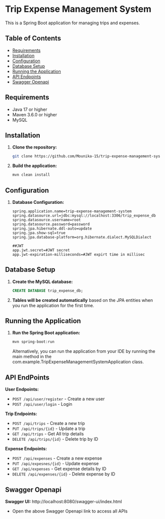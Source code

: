 # Trip Expense Management System

This is a Spring Boot application for managing trips and expenses.

## Table of Contents

- [Requirements](#requirements)
- [Installation](#installation)
- [Configuration](#configuration)
- [Database Setup](#database-setup)
- [Running the Application](#running-the-application)
- [API Endpoints](#api-endpoints)
- [Swagger Openapi](#swagger-openapi)

## Requirements

- Java 17 or higher
- Maven 3.6.0 or higher
- MySQL

## Installation

1. **Clone the repository:**
   ```bash
   git clone https://github.com/Mounika-15/trip-expense-management-system.git
   ```

2. **Build the application:**
   ```bash
   mvn clean install
   ```

## Configuration

1. **Database Configuration:**
   ```properties
   spring.application.name=trip-expense-management-system
   spring.datasource.url=jdbc:mysql://localhost:3306/trip_expense_db
   spring.datasource.username=root
   spring.datasource.password=password
   spring.jpa.hibernate.ddl-auto=update
   spring.jpa.show-sql=true
   spring.jpa.database-platform=org.hibernate.dialect.MySQLDialect
   
   ##JWT
   app.jwt.secret=#JWT secret
   app.jwt-expiration-milliseconds=#JWT expirt time in millisec
   ```

## Database Setup

1. **Create the MySQL database:**
   ```sql
   CREATE DATABASE trip_expense_db;
   ```

2. **Tables will be created automatically** based on the JPA entities when you run the application for the first time.

## Running the Application

1. **Run the Spring Boot application:**
   ```bash
   mvn spring-boot:run
   ```
   Alternatively, you can run the application from your IDE by running the main method in the
   com.example.TripExpenseManagementSystemApplication class.

## API EndPoints

**User Endpoints:**

- `POST /api/user/register` - Create a new user
- `POST /api/user/login` - Login

**Trip Endpoints:**

- `POST /api/trips` - Create a new trip
- `PUT /api/trips/{id}` - Update a trip
- `GET /api/trips` - Get All trip details
- `DELETE /api/trips/{id}` - Delete trip by ID

**Expense Endpoints:**

- `POST /api/expenses` - Create a new expense
- `PUT /api/expesnes/{id}` - Update expense
- `GET /api/expenses` - Get expense details by ID
- `DELETE /api/expenses/{id}` - Delete expense by ID

## Swagger Openapi
**Swagger UI:** http://localhost:8080/swagger-ui/index.html
- Open the above Swagger Openapi link to access all APIs